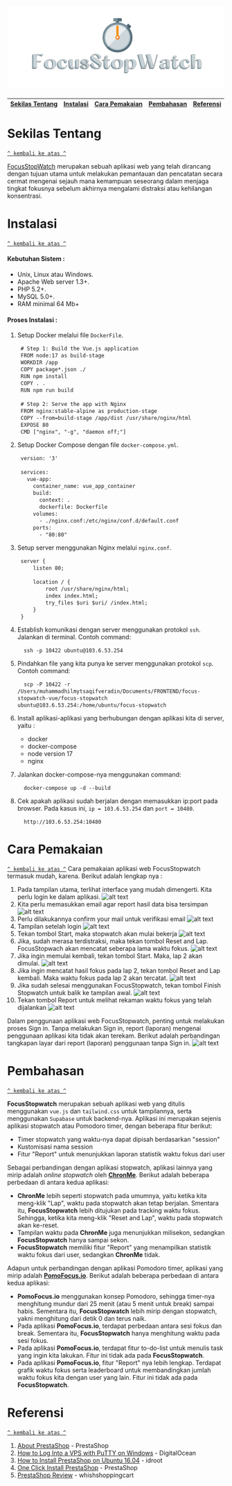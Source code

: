 <h1 align="center"><img src="img/logoo.png"></h1>

[Sekilas Tentang](#sekilas-tentang) | [Instalasi](#instalasi) | [Cara Pemakaian](#cara-pemakaian) | [Pembahasan](#pembahasan) | [Referensi](#referensi)
:---:|:---:|:---:|:---:|:---:



# Sekilas Tentang
[`^ kembali ke atas ^`](#)

[FocusStopWatch](https://github.com/hilmyveradin/focusstopwatch-vue) merupakan sebuah aplikasi web yang telah dirancang dengan tujuan utama untuk melakukan pemantauan dan pencatatan secara cermat mengenai sejauh mana kemampuan seseorang dalam menjaga tingkat fokusnya sebelum akhirnya mengalami distraksi atau kehilangan konsentrasi.

# Instalasi
[`^ kembali ke atas ^`](#)

#### Kebutuhan Sistem :
- Unix, Linux atau Windows.
- Apache Web server 1.3+.
- PHP 5.2+.
- MySQL 5.0+.
- RAM minimal 64 Mb+

#### Proses Instalasi :
1. Setup Docker melalui file `DockerFile`.
   ```
    # Step 1: Build the Vue.js application
    FROM node:17 as build-stage
    WORKDIR /app
    COPY package*.json ./
    RUN npm install
    COPY . .
    RUN npm run build
    
    # Step 2: Serve the app with Nginx
    FROM nginx:stable-alpine as production-stage
    COPY --from=build-stage /app/dist /usr/share/nginx/html
    EXPOSE 80
    CMD ["nginx", "-g", "daemon off;"]
   ```

2. Setup Docker Compose dengan file `docker-compose.yml`.
   ```
    version: '3'
    
    services:
      vue-app:
        container_name: vue_app_container
        build:
          context: .
          dockerfile: Dockerfile
        volumes:
          - ./nginx.conf:/etc/nginx/conf.d/default.conf
        ports:
          - "80:80"
   ```

3. Setup server menggunakan Nginx melalui `nginx.conf`.
   ```
    server {
        listen 80;
    
        location / {
            root /usr/share/nginx/html;
            index index.html;
            try_files $uri $uri/ /index.html;
        }
    }
    ```
   
4. Establish komunikasi dengan server menggunakan protokol `ssh`. Jalankan di terminal.
   Contoh command:
   ```
     ssh -p 10422 ubuntu@103.6.53.254
   ```

5. Pindahkan file yang kita punya ke server menggunakan protokol `scp`. Contoh command:
   ```
     scp -P 10422 -r /Users/muhammadhilmytsaqifveradin/Documents/FRONTEND/focus-stopwatch-vue/focus-stopwatch ubuntu@103.6.53.254:/home/ubuntu/focus-stopwatch
   ```

6. Install aplikasi-aplikasi yang berhubungan dengan aplikasi kita di server, yaitu :
   - docker
   - docker-compose
   - node version 17
   - nginx

7. Jalankan docker-compose-nya menggunakan command:
   ```
     docker-compose up -d --build
   ```

8. Cek apakah aplikasi sudah berjalan dengan memasukkan ip:port pada browser. Pada kasus ini, `ip = 103.6.53.254` dan `port = 10480`.
   ```
     http://103.6.53.254:10480 
   ```

# Cara Pemakaian
[`^ kembali ke atas ^`](#)
Cara pemakaian aplikasi web FocusStopwatch termasuk mudah, karena. Berikut adalah lengkap nya : 
   1. Pada tampilan utama, terlihat interface yang mudah dimengerti. Kita perlu login ke dalam aplikasi.
      ![alt text](img/1homepage.png)
   2.  Kita perlu memasukkan email agar report hasil data bisa tersimpan
      ![alt text](img/2sendemail.png)
   3. Perlu dilakukannya confirm your mail untuk verifikasi email
      ![alt text](img/3email.png)
   4. Tampilan setelah login
      ![alt text](img/4signin.png)
   5. Tekan tombol Start, maka stopwatch akan mulai bekerja
      ![alt text](img/5start.png)
   6. Jika, sudah merasa terdistraksi, maka tekan tombol Reset and Lap. FocusStopwach akan mencatat seberapa lama waktu fokus.
       ![alt text](img/6reset.png)
   7. Jika ingin memulai kembali, tekan tombol Start. Maka, lap 2 akan dimulai.
       ![alt text](img/7startagain.png)
   8. Jika ingin mencatat hasil fokus pada lap 2, tekan tombol Reset and Lap kembali. Maka waktu fokus pada lap 2 akan tercatat.
       ![alt text](img/8resetagain.png)
   9. Jika sudah selesai menggunakan FocusStopwatch, tekan tombol Finish Stopwatch untuk balik ke tampilan awal.
       ![alt text](img/9stop.png)
   10. Tekan tombol Report untuk melihat rekaman waktu fokus yang telah dijalankan
       ![alt text](img/10reportIn.png)

Dalam penggunaan aplikasi web FocusStopwatch, penting untuk melakukan proses Sign in. Tanpa melakukan Sign in, report (laporan) mengenai penggunaan aplikasi kita tidak akan terekam. Berikut adalah perbandingan tangkapan layar dari report (laporan) penggunaan tanpa Sign in.
   ![alt text](img/11reportOut.png)


# Pembahasan
[`^ kembali ke atas ^`](#)

**FocusStopwatch** merupakan sebuah aplikasi web yang ditulis menggunakan `vue.js` dan `tailwind.css` untuk tampilannya, serta menggunakan `Supabase` untuk backend-nya. Aplikasi ini merupakan sejenis aplikasi stopwatch atau Pomodoro timer, dengan beberapa fitur berikut:

- Timer stopwatch yang waktu-nya dapat dipisah berdasarkan "session"
- Kustomisasi nama session
- Fitur "Report" untuk menunjukkan laporan statistik waktu fokus dari user

Sebagai perbandingan dengan aplikasi stopwatch, aplikasi lainnya yang mirip adalah *online stopwatch* oleh [**ChronMe**](http://online-stopwatch.chronme.com/). Berikut adalah beberapa perbedaan di antara kedua aplikasi:

- **ChronMe** lebih seperti stopwatch pada umumnya, yaitu ketika kita meng-klik "Lap", waktu pada stopwatch akan tetap berjalan. Smentara itu, **FocusStopwatch** lebih ditujukan pada tracking waktu fokus. Sehingga, ketika kita meng-klik "Reset and Lap", waktu pada stopwatch akan ke-reset.
- Tampilan waktu pada **ChronMe** juga menunjukkan milisekon, sedangkan **FocusStopwatch** hanya sampai sekon.
- **FocusStopwatch** memiliki fitur "Report" yang menampilkan statistik waktu fokus dari user, sedangkan **ChronMe** tidak.

Adapun untuk perbandingan dengan aplikasi Pomodoro timer, aplikasi yang mirip adalah [**PomoFocus.io**](https://pomofocus.io/). Berikut adalah beberapa perbedaan di antara kedua aplikasi:

- **PomoFocus.io** menggunakan konsep Pomodoro, sehingga timer-nya menghitung mundur dari 25 menit (atau 5 menit untuk break) sampai habis. Sementara itu, **FocusStopwatch** lebih mirip dengan stopwatch, yakni menghitung dari detik 0 dan terus naik.
- Pada aplikasi **PomoFocus.io**, terdapat perbedaan antara sesi fokus dan break. Sementara itu, **FocusStopwatch** hanya menghitung waktu pada sesi fokus.
- Pada aplikasi **PomoFocus.io**, terdapat fitur to-do-list untuk menulis task yang ingin kita lakukan. Fitur ini tidak ada pada **FocusStopwatch**.
- Pada aplikasi **PomoFocus.io**, fitur "Report" nya lebih lengkap. Terdapat grafik waktu fokus serta leaderboard untuk membandingkan jumlah waktu fokus kita dengan user yang lain. Fitur ini tidak ada pada **FocusStopwatch**.


# Referensi
[`^ kembali ke atas ^`](#)

1. [About PrestaShop](https://www.prestashop.com/) - PrestaShop
2. [How to Log Into a VPS with PuTTY on Windows](https://www.digitalocean.com/community/tutorials/how-to-log-into-a-vps-with-putty-windows-users) - DigitalOcean
3. [How to Install PrestaShop on Ubuntu 16.04](http://idroot.net/linux/install-prestashop-ubuntu-16-04/) - idroot
4. [One Click Install PrestaShop](https://www.prestashop.com/blog/en/how-to-install-prestashop/) - PrestaShop
5. [PrestaShop Review](http://whichshoppingcart.com/prestashop.html) - whishshoppingcart